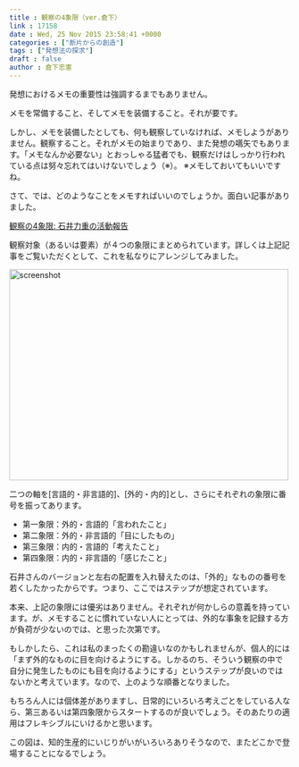 ```yaml
---
title : 観察の4象限（ver.倉下）
link : 17158
date : Wed, 25 Nov 2015 23:58:41 +0000
categories : ["断片からの創造"]
tags : ["発想法の探求"]
draft : false
author : 倉下忠憲
---
```


発想におけるメモの重要性は強調するまでもありません。

メモを常備すること、そしてメモを装備すること。それが要です。

しかし、メモを装備したとしても、何も観察していなければ、メモしようがありません。観察すること。それがメモの始まりであり、また発想の嚆矢でもあります。「メモなんか必要ない」とおっしゃる猛者でも、観察だけはしっかり行われている点は努々忘れてはいけないでしょう（※）。
※メモしておいてもいいですね。

さて、では、どのようなことをメモすればいいのでしょうか。面白い記事がありました。

<a href="http://ishiirikie.jpn.org/article/168422636.html">観察の4象限: 石井力重の活動報告</a>

観察対象（あるいは要素）が４つの象限にまとめられています。詳しくは上記記事をご覧いただくとして、これを私なりにアレンジしてみました。

<a href="https://rashita.net/blog/?attachment_id=17159" rel="attachment wp-att-17159"><img src="https://rashita.net/blog/wp-content/uploads/2015/11/screenshot10-500x378.png" alt="screenshot" width="500" height="378" class="alignnone size-medium wp-image-17159" /></a>

二つの軸を[言語的・非言語的]、[外的・内的]とし、さらにそれぞれの象限に番号を振ってあります。

<ul>
<li>第一象限：外的・言語的「言われたこと」</li>
<li>第二象限：外的・非言語的「目にしたもの」</li>
<li>第三象限：内的・言語的「考えたこと」</li>
<li>第四象限：内的・非言語的「感じたこと」</li>
</ul>

石井さんのバージョンと左右の配置を入れ替えたのは、「外的」なものの番号を若くしたかったからです。つまり、ここではステップが想定されています。

本来、上記の象限には優劣はありません。それぞれが何かしらの意義を持っています。が、メモすることに慣れていない人にとっては、外的な事象を記録する方が負荷が少ないのでは、と思った次第です。

もしかしたら、これは私のまったくの勘違いなのかもしれませんが、個人的には「まず外的なものに目を向けるようにする。しかるのち、そういう観察の中で自分に発生したものにも目を向けるようにする」というステップが良いのではないかと考えています。なので、上のような順番となりました。

もちろん人には個体差がありますし、日常的にいろいろ考えごとをしている人なら、第三あるいは第四象限からスタートするのが良いでしょう。そのあたりの適用はフレキシブルにいけるかと思います。

この図は、知的生産的にいじりがいがいろいろありそうなので、またどこかで登場することになるでしょう。

